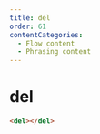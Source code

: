 ```yaml
---
title: del
order: 61
contentCategories:
  - Flow content
  - Phrasing content
---
```

# del

```html
<del></del>
```
